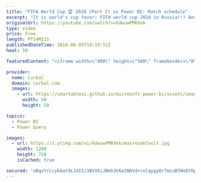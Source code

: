 ```yaml
---
title: "FIFA World Cup 🏆 2018 (Part 2) in Power BI: Match schedule"
excerpt: "It is world's cup fever: FIFA world cup 2018 in Russia!!! And we dont want to miss anything right?  That is where Power BI comes to the rescue :)  I am going to build a Power BI file to follow the world cup and I decided to show you how I create it while creating it :)  In the first video, I downloaded"
originalUrl: https://youtube.com/watch?v=6dwuwPMRXek
type: video
price: Free
length: PT14M21S
publishedDateTime: 2018-06-05T19:19:51Z
heat: 50

featuredContent: "<iframe width=\"800\" height=\"500\" frameborder=\"0\" src=\"https://www.youtube.com/embed/6dwuwPMRXek\" allow=\"accelerometer; autoplay; encrypted-media; gyroscope; picture-in-picture\" allowfullscreen></iframe>"

provider:
  name: Curbal
  domain: curbal.com
  images:
    - url: https://smartableai.github.io/microsoft-power-bi/assets/images/organizations/curbal.com-50x50.jpg
      width: 50
      height: 50

topics:
  - Power BI
  - Power Query

images:
  - url: https://i.ytimg.com/vi/6dwuwPMRXek/maxresdefault.jpg
    width: 1280
    height: 720
    isCached: true

secured: "aBqxYrLcybAat9LJ4I5/3BVVKiJBmh3tKw1NDVd+celqygyQrTmiuBfWeD7OpHj0bwUpYckdaliZi4yMLzYl5uHAZ5oNPLsF57BkdTTrciF2jWRivD6Ynj8uNSi3CNfRXPCitM56xT4PWO/qNZbhcYOPMNI18CuuIKQ2UrSOz/S7Ajy2ry42K8NCXrw3kI1SwMt7BvbZOH9AzwB8zOckDPgWPvHmLGOAYHzlXJqqv95XeAcRhuQaurWfIH8AYDs54F2NpfBLnJSFHtUmH+/6bW+kQa0TSArfV/KkUCGq0/HuCV/kr+0FycEq5KRQ+ig26Dikl1osv19EGBA9hlGgINqqFkcEa6r1ZZxFjprkdzxL+JrwPNaJeA5eN2rueXs3GcMtth/ZyIEAcFmRZAIYEkta6D8oeGX0mVBYG7/zSj0=;XAYSCUjrm263MEfVkukwCw=="
---
```


